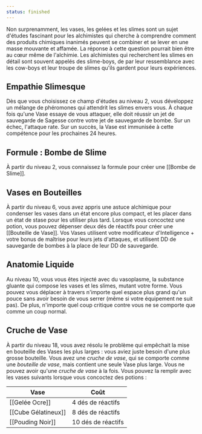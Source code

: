 ```yaml
---
status: finished
---
```

Non surprenamment, les vases, les gelées et les slimes sont un sujet d'études fascinant pour les alchimistes qui cherche à comprendre comment des produits chimiques inanimés peuvent se combiner et se lever en une masse mouvante et affamée. La réponse à cette question pourrait bien être au cœur même de l'alchimie. Les alchimistes qui recherchent les slimes en détail sont souvent appelés des slime-boys, de par leur ressemblance avec les cow-boys et leur troupe de slimes qu'ils gardent pour leurs expériences.

## Empathie Slimesque

Dès que vous choisissez ce champ d'études au niveau 2, vous développez un mélange de phéromones qui attendrit les slimes envers vous. À chaque fois qu'une Vase essaye de vous attaquer, elle doit réussir un jet de sauvegarde de Sagesse contre votre jet de sauvegarde de bombe. Sur un échec, l'attaque rate. Sur un succès, la Vase est immunisée à cette compétence pour les prochaines 24 heures.

## Formule : Bombe de Slime

À partir du niveau 2, vous connaissez la formule pour créer une [[Bombe de Slime]].

## Vases en Bouteilles

À partir du niveau 6, vous avez appris une astuce alchimique pour condenser les vases dans un état encore plus compact, et les placer dans un état de stase pour les utiliser plus tard. Lorsque vous concoctez une potion, vous pouvez dépenser deux dés de réactifs pour créer une [[Bouteille de Vase]]. Vos Vases utilisent votre modificateur d'Intelligence + votre bonus de maîtrise pour leurs jets d'attaques, et utilisent DD de sauvegarde de bombes à la place de leur DD de sauvegarde.

## Anatomie Liquide

Au niveau 10, vous vous êtes injecté avec du vasoplasme, la substance gluante qui compose les vases et les slimes, mutant votre forme. Vous pouvez vous déplacer à travers n'importe quel espace plus grand qu'un pouce sans avoir besoin de vous serrer (même si votre équipement ne suit pas). De plus, n'importe quel coup critique contre vous ne se comporte que comme un coup normal.

## Cruche de Vase

À partir du niveau 18, vous avez résolu le problème qui empêchait la mise en bouteille des Vases les plus larges : vous aviez juste besoin d'une plus grosse bouteille. Vous avez une *cruche de vase*, qui se comporte comme une *bouteille de vase*, mais contient une seule Vase plus large. Vous ne pouvez avoir qu'une *cruche de vase* à la fois. Vous pouvez la remplir avec les vases suivants lorsque vous concoctez des potions : 

| Vase                | Coût               |
| ------------------- | ------------------ |
| [[Gelée Ocre]]      | 4 dés de réactifs  |
| [[Cube Gélatineux]] | 8 dés de réactifs  |
| [[Pouding Noir]]    | 10 dés de réactifs |
